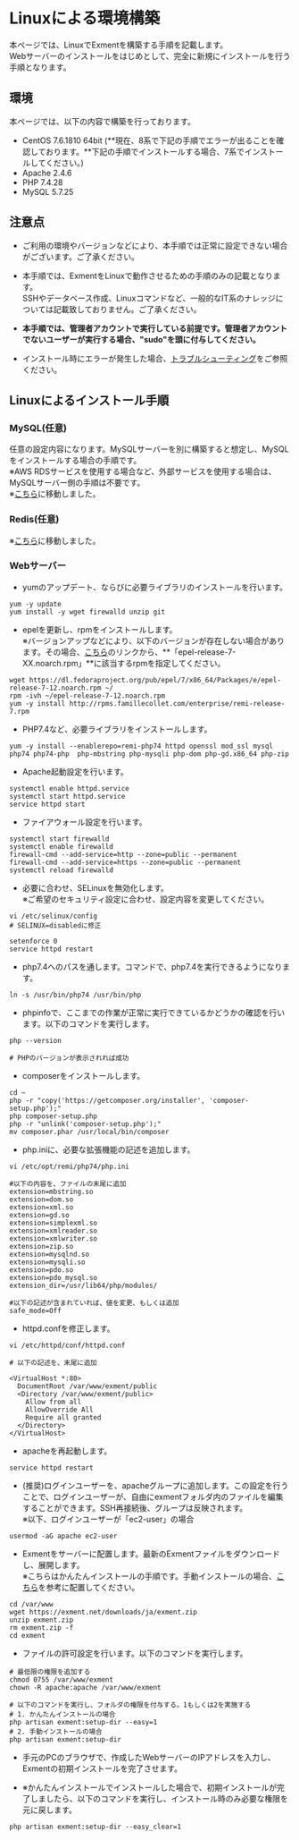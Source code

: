# Linuxによる環境構築
本ページでは、LinuxでExmentを構築する手順を記載します。  
Webサーバーのインストールをはじめとして、完全に新規にインストールを行う手順となります。

## 環境
本ページでは、以下の内容で構築を行っております。  
- CentOS 7.6.1810 64bit (**現在、8系で下記の手順でエラーが出ることを確認しております。**下記の手順でインストールする場合、7系でインストールしてください。)
- Apache 2.4.6
- PHP 7.4.28
- MySQL 5.7.25

## 注意点

- ご利用の環境やバージョンなどにより、本手順では正常に設定できない場合がございます。ご了承ください。

- 本手順では、ExmentをLinuxで動作させるための手順のみの記載となります。  
SSHやデータベース作成、Linuxコマンドなど、一般的なIT系のナレッジについては記載致しておりません。ご了承ください。  

- **本手順では、管理者アカウントで実行している前提です。管理者アカウントでないユーザーが実行する場合、"sudo"を頭に付与してください。**

- インストール時にエラーが発生した場合、[トラブルシューティング](/ja/troubleshooting)をご参照ください。


## Linuxによるインストール手順

### MySQL(任意)
任意の設定内容になります。MySQLサーバーを別に構築すると想定し、MySQLをインストールする場合の手順です。  
※AWS RDSサービスを使用する場合など、外部サービスを使用する場合は、MySQLサーバー側の手順は不要です。  
※[こちら](/ja/install_mysql)に移動しました。

### Redis(任意)
※[こちら](/ja/additional_session_cache_driver)に移動しました。

### Webサーバー
- yumのアップデート、ならびに必要ライブラリのインストールを行います。  

~~~
yum -y update
yum install -y wget firewalld unzip git
~~~


- epelを更新し、rpmをインストールします。  
※バージョンアップなどにより、以下のバージョンが存在しない場合があります。その場合、[こちら](https://dl.fedoraproject.org/pub/epel/7/x86_64/Packages/e/)のリンクから、**「epel-release-7-XX.noarch.rpm」**に該当するrpmを指定してください。

~~~
wget https://dl.fedoraproject.org/pub/epel/7/x86_64/Packages/e/epel-release-7-12.noarch.rpm ~/
rpm -ivh ~/epel-release-7-12.noarch.rpm 
yum -y install http://rpms.famillecollet.com/enterprise/remi-release-7.rpm
~~~

- PHP7.4など、必要ライブラリをインストールします。

~~~
yum -y install --enablerepo=remi-php74 httpd openssl mod_ssl mysql php74 php74-php  php-mbstring php-mysqli php-dom php-gd.x86_64 php-zip
~~~

- Apache起動設定を行います。

~~~
systemctl enable httpd.service
systemctl start httpd.service
service httpd start
~~~

- ファイアウォール設定を行います。
~~~
systemctl start firewalld
systemctl enable firewalld
firewall-cmd --add-service=http --zone=public --permanent
firewall-cmd --add-service=https --zone=public --permanent
systemctl reload firewalld
~~~

- 必要に合わせ、SELinuxを無効化します。  
※ご希望のセキュリティ設定に合わせ、設定内容を変更してください。

~~~
vi /etc/selinux/config
# SELINUX=disabledに修正

setenforce 0
service httpd restart
~~~

- php7.4へのパスを通します。コマンドで、php7.4を実行できるようになります。

~~~
ln -s /usr/bin/php74 /usr/bin/php
~~~

- phpinfoで、ここまでの作業が正常に実行できているかどうかの確認を行います。以下のコマンドを実行します。  

~~~
php --version

# PHPのバージョンが表示されれば成功
~~~


- composerをインストールします。
~~~
cd ~
php -r "copy('https://getcomposer.org/installer', 'composer-setup.php');"
php composer-setup.php
php -r "unlink('composer-setup.php');"
mv composer.phar /usr/local/bin/composer
~~~

- php.iniに、必要な拡張機能の記述を追加します。

~~~
vi /etc/opt/remi/php74/php.ini

#以下の内容を、ファイルの末尾に追加
extension=mbstring.so
extension=dom.so
extension=xml.so
extension=gd.so
extension=simplexml.so
extension=xmlreader.so
extension=xmlwriter.so
extension=zip.so
extension=mysqlnd.so
extension=mysqli.so
extension=pdo.so
extension=pdo_mysql.so
extension_dir=/usr/lib64/php/modules/

#以下の記述が含まれていれば、値を変更、もしくは追加
safe_mode=Off
~~~

- httpd.confを修正します。

~~~
vi /etc/httpd/conf/httpd.conf

# 以下の記述を、末尾に追加

<VirtualHost *:80>
  DocumentRoot /var/www/exment/public
  <Directory /var/www/exment/public>
    Allow from all
    AllowOverride All
    Require all granted
  </Directory>
</VirtualHost>
~~~

- apacheを再起動します。
~~~
service httpd restart
~~~

- (推奨)ログインユーザーを、apacheグループに追加します。この設定を行うことで、ログインユーザーが、自由にexmentフォルダ内のファイルを編集することができます。SSH再接続後、グループは反映されます。  
※以下、ログインユーザーが「ec2-user」の場合

~~~
usermod -aG apache ec2-user
~~~

- Exmentをサーバーに配置します。最新のExmentファイルをダウンロードし、展開します。  
※こちらはかんたんインストールの手順です。手動インストールの場合、[こちら](/ja/quickstart_manual)を参考に配置してください。

~~~
cd /var/www
wget https://exment.net/downloads/ja/exment.zip
unzip exment.zip
rm exment.zip -f
cd exment
~~~

- ファイルの許可設定を行います。以下のコマンドを実行します。

~~~
# 最低限の権限を追加する
chmod 0755 /var/www/exment
chown -R apache:apache /var/www/exment

# 以下のコマンドを実行し、フォルダの権限を付与する。1もしくは2を実施する
# 1. かんたんインストールの場合
php artisan exment:setup-dir --easy=1
# 2. 手動インストールの場合
php artisan exment:setup-dir
~~~

- 手元のPCのブラウザで、作成したWebサーバーのIPアドレスを入力し、Exmentの初期インストールを完了させます。

- ※かんたんインストールでインストールした場合で、初期インストールが完了しましたら、以下のコマンドを実行し、インストール時のみ必要な権限を元に戻します。

~~~
php artisan exment:setup-dir --easy_clear=1
~~~
